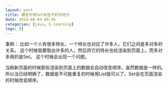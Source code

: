 ```yaml
---
layout: post
title: 模型中用Set有些不好的地方
date: 2014-08-04 00:56
categories: [java, E-learning]
tags: []
---
```

事例：
比如一个人有很多特长，一个特长也对应了许多人，它们之间是多对多的关系。
这个时候我要取出许多的人，然后将它的特长也给渲染到页面上。而多对多用的是Set。
这个时候会出现一个问题。

当刷新页面的时候那些渲染到页面上的数据会自动改变顺序。虽然数据是一样的。
所以当已经明确了，数据是不可能重复的时候用List就可以了。Set会在页面渲染的时候改变顺序。
